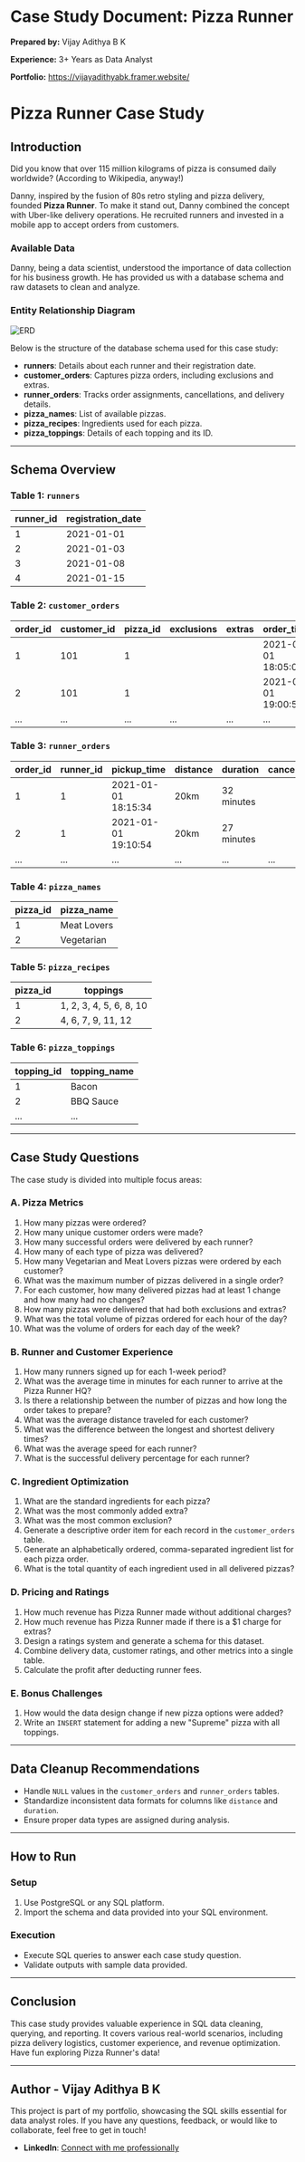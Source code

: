# Case Study Document: Pizza Runner

**Prepared by:** Vijay Adithya B K

**Experience:** 3+ Years as Data Analyst

**Portfolio:** https://vijayadithyabk.framer.website/

# Pizza Runner Case Study

## Introduction

Did you know that over 115 million kilograms of pizza is consumed daily worldwide? (According to Wikipedia, anyway!)

Danny, inspired by the fusion of 80s retro styling and pizza delivery, founded **Pizza Runner**. To make it stand out, Danny combined the concept with Uber-like delivery operations. He recruited runners and invested in a mobile app to accept orders from customers.

### Available Data

Danny, being a data scientist, understood the importance of data collection for his business growth. He has provided us with a database schema and raw datasets to clean and analyze.

### Entity Relationship Diagram

![ERD](https://github.com/VijayAdithyaBK/Pizza_Runner/blob/main/pizza_runner_erd.png)

Below is the structure of the database schema used for this case study:

- **runners**: Details about each runner and their registration date.
- **customer_orders**: Captures pizza orders, including exclusions and extras.
- **runner_orders**: Tracks order assignments, cancellations, and delivery details.
- **pizza_names**: List of available pizzas.
- **pizza_recipes**: Ingredients used for each pizza.
- **pizza_toppings**: Details of each topping and its ID.

---

## Schema Overview

### Table 1: `runners`
| runner_id | registration_date |
|-----------|-------------------|
| 1         | 2021-01-01        |
| 2         | 2021-01-03        |
| 3         | 2021-01-08        |
| 4         | 2021-01-15        |

### Table 2: `customer_orders`
| order_id | customer_id | pizza_id | exclusions | extras | order_time           |
|----------|-------------|----------|------------|--------|----------------------|
| 1        | 101         | 1        |            |        | 2021-01-01 18:05:02 |
| 2        | 101         | 1        |            |        | 2021-01-01 19:00:52 |
| ...      | ...         | ...      | ...        | ...    | ...                  |

### Table 3: `runner_orders`
| order_id | runner_id | pickup_time         | distance | duration  | cancellation          |
|----------|-----------|---------------------|----------|-----------|-----------------------|
| 1        | 1         | 2021-01-01 18:15:34| 20km     | 32 minutes|                       |
| 2        | 1         | 2021-01-01 19:10:54| 20km     | 27 minutes|                       |
| ...      | ...       | ...                 | ...      | ...       | ...                   |

### Table 4: `pizza_names`
| pizza_id | pizza_name    |
|----------|---------------|
| 1        | Meat Lovers   |
| 2        | Vegetarian    |

### Table 5: `pizza_recipes`
| pizza_id | toppings               |
|----------|------------------------|
| 1        | 1, 2, 3, 4, 5, 6, 8, 10|
| 2        | 4, 6, 7, 9, 11, 12     |

### Table 6: `pizza_toppings`
| topping_id | topping_name  |
|------------|---------------|
| 1          | Bacon         |
| 2          | BBQ Sauce     |
| ...        | ...           |

---

## Case Study Questions

The case study is divided into multiple focus areas:

### A. Pizza Metrics
1. How many pizzas were ordered?
2. How many unique customer orders were made?
3. How many successful orders were delivered by each runner?
4. How many of each type of pizza was delivered?
5. How many Vegetarian and Meat Lovers pizzas were ordered by each customer?
6. What was the maximum number of pizzas delivered in a single order?
7. For each customer, how many delivered pizzas had at least 1 change and how many had no changes?
8. How many pizzas were delivered that had both exclusions and extras?
9. What was the total volume of pizzas ordered for each hour of the day?
10. What was the volume of orders for each day of the week?

### B. Runner and Customer Experience
1. How many runners signed up for each 1-week period?
2. What was the average time in minutes for each runner to arrive at the Pizza Runner HQ?
3. Is there a relationship between the number of pizzas and how long the order takes to prepare?
4. What was the average distance traveled for each customer?
5. What was the difference between the longest and shortest delivery times?
6. What was the average speed for each runner?
7. What is the successful delivery percentage for each runner?

### C. Ingredient Optimization
1. What are the standard ingredients for each pizza?
2. What was the most commonly added extra?
3. What was the most common exclusion?
4. Generate a descriptive order item for each record in the `customer_orders` table.
5. Generate an alphabetically ordered, comma-separated ingredient list for each pizza order.
6. What is the total quantity of each ingredient used in all delivered pizzas?

### D. Pricing and Ratings
1. How much revenue has Pizza Runner made without additional charges?
2. How much revenue has Pizza Runner made if there is a $1 charge for extras?
3. Design a ratings system and generate a schema for this dataset.
4. Combine delivery data, customer ratings, and other metrics into a single table.
5. Calculate the profit after deducting runner fees.

### E. Bonus Challenges
1. How would the data design change if new pizza options were added?
2. Write an `INSERT` statement for adding a new "Supreme" pizza with all toppings.

---

## Data Cleanup Recommendations

- Handle `NULL` values in the `customer_orders` and `runner_orders` tables.
- Standardize inconsistent data formats for columns like `distance` and `duration`.
- Ensure proper data types are assigned during analysis.

---

## How to Run

### Setup
1. Use PostgreSQL or any SQL platform.
2. Import the schema and data provided into your SQL environment.

### Execution
- Execute SQL queries to answer each case study question.
- Validate outputs with sample data provided.

---

## Conclusion

This case study provides valuable experience in SQL data cleaning, querying, and reporting. It covers various real-world scenarios, including pizza delivery logistics, customer experience, and revenue optimization. Have fun exploring Pizza Runner's data!

---

## Author - Vijay Adithya B K

This project is part of my portfolio, showcasing the SQL skills essential for data analyst roles. If you have any questions, feedback, or would like to collaborate, feel free to get in touch!

- **LinkedIn**: [Connect with me professionally](https://www.linkedin.com/in/vijayadithyabk/)

